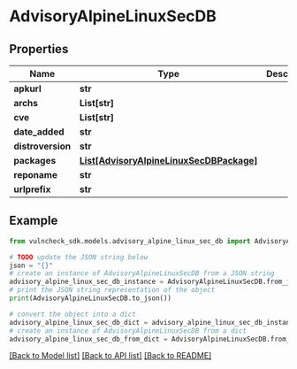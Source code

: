 # AdvisoryAlpineLinuxSecDB


## Properties

Name | Type | Description | Notes
------------ | ------------- | ------------- | -------------
**apkurl** | **str** |  | [optional] 
**archs** | **List[str]** |  | [optional] 
**cve** | **List[str]** |  | [optional] 
**date_added** | **str** |  | [optional] 
**distroversion** | **str** |  | [optional] 
**packages** | [**List[AdvisoryAlpineLinuxSecDBPackage]**](AdvisoryAlpineLinuxSecDBPackage.md) |  | [optional] 
**reponame** | **str** |  | [optional] 
**urlprefix** | **str** |  | [optional] 

## Example

```python
from vulncheck_sdk.models.advisory_alpine_linux_sec_db import AdvisoryAlpineLinuxSecDB

# TODO update the JSON string below
json = "{}"
# create an instance of AdvisoryAlpineLinuxSecDB from a JSON string
advisory_alpine_linux_sec_db_instance = AdvisoryAlpineLinuxSecDB.from_json(json)
# print the JSON string representation of the object
print(AdvisoryAlpineLinuxSecDB.to_json())

# convert the object into a dict
advisory_alpine_linux_sec_db_dict = advisory_alpine_linux_sec_db_instance.to_dict()
# create an instance of AdvisoryAlpineLinuxSecDB from a dict
advisory_alpine_linux_sec_db_from_dict = AdvisoryAlpineLinuxSecDB.from_dict(advisory_alpine_linux_sec_db_dict)
```
[[Back to Model list]](../README.md#documentation-for-models) [[Back to API list]](../README.md#documentation-for-api-endpoints) [[Back to README]](../README.md)


